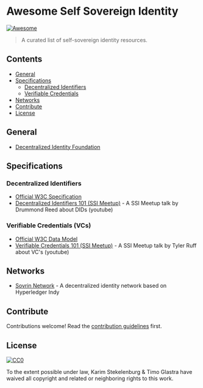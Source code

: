 # Awesome Self Sovereign Identity 

[![Awesome](https://awesome.re/badge.svg)](https://awesome.re)

> A curated list of self-sovereign identity resources.


## Contents
- [General](#general)
- [Specifications](#specifications)
    - [Decentralized Identifiers](#decentralized-identifiers)
    - [Verifiable Credentials](#verifiable-credentials)
- [Networks](#networks)
- [Contribute](#contribute)
- [License](#license)

## General
- [Decentralized Identity Foundation](https://identity.foundation)

## Specifications

### Decentralized Identifiers
- [Official W3C Specification](https://w3c-ccg.github.io/did-spec/)
- [Decentralized Identifiers 101 (SSI Meetup)](https://www.youtube.com/watch?v=Jcfy9wd5bZI) - A SSI Meetup talk by Drummond Reed about DIDs (youtube)

### Verifiable Credentials (VCs)
- [Official W3C Data Model](https://www.w3.org/TR/vc-data-model/)
- [Verifiable Credentials 101 (SSI Meetup)](https://www.youtube.com/watch?v=6O_iJnhIh5o) - A SSI Meetup talk by Tyler Ruff about VC's (youtube)

## Networks
- [Sovrin Network](https://sovrin.org/) - A decentralized identity network based on Hyperledger Indy

## Contribute

Contributions welcome! Read the [contribution guidelines](contributing.md) first.


## License

[![CC0](https://mirrors.creativecommons.org/presskit/buttons/88x31/svg/cc-zero.svg)](https://creativecommons.org/publicdomain/zero/1.0)

To the extent possible under law, Karim Stekelenburg &amp; Timo Glastra have waived all copyright and
related or neighboring rights to this work.
